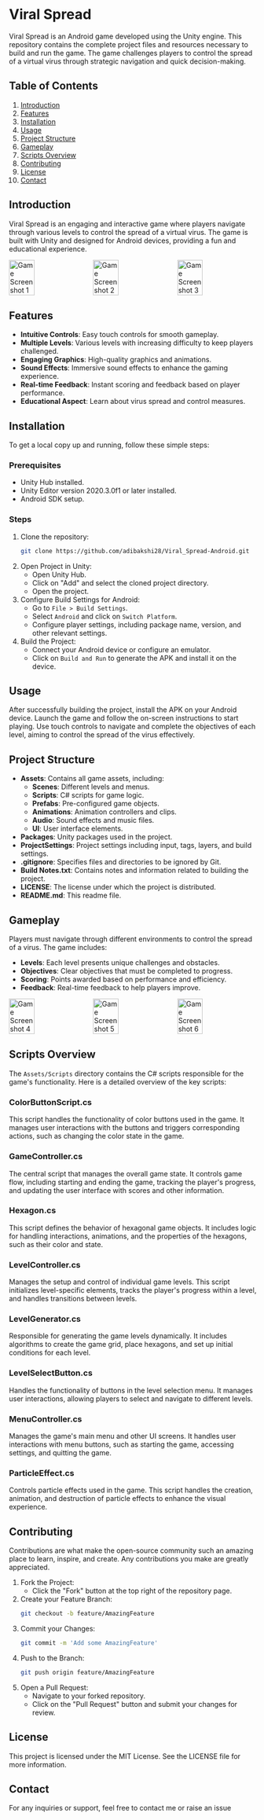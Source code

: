 # Viral Spread

Viral Spread is an Android game developed using the Unity engine. This repository contains the complete project files and resources necessary to build and run the game. The game challenges players to control the spread of a virtual virus through strategic navigation and quick decision-making.

## Table of Contents
1. [Introduction](#introduction)
2. [Features](#features)
3. [Installation](#installation)
4. [Usage](#usage)
5. [Project Structure](#project-structure)
6. [Gameplay](#gameplay)
7. [Scripts Overview](#scripts-overview)
8. [Contributing](#contributing)
9. [License](#license)
10. [Contact](#contact)

## Introduction

Viral Spread is an engaging and interactive game where players navigate through various levels to control the spread of a virtual virus. The game is built with Unity and designed for Android devices, providing a fun and educational experience.

<div style="display: flex; justify-content: space-between;">
  <img src="Game%20Screenshot/VS1.jpg" alt="Game Screenshot 1" style="width: 32%;">
  <img src="Game%20Screenshot/VS2.jpg" alt="Game Screenshot 2" style="width: 32%;">
  <img src="Game%20Screenshot/VS3.jpg" alt="Game Screenshot 3" style="width: 32%;">
</div>

## Features
- **Intuitive Controls**: Easy touch controls for smooth gameplay.
- **Multiple Levels**: Various levels with increasing difficulty to keep players challenged.
- **Engaging Graphics**: High-quality graphics and animations.
- **Sound Effects**: Immersive sound effects to enhance the gaming experience.
- **Real-time Feedback**: Instant scoring and feedback based on player performance.
- **Educational Aspect**: Learn about virus spread and control measures.

## Installation

To get a local copy up and running, follow these simple steps:

### Prerequisites
- Unity Hub installed.
- Unity Editor version 2020.3.0f1 or later installed.
- Android SDK setup.

### Steps
1. Clone the repository:
    ```sh
    git clone https://github.com/adibakshi28/Viral_Spread-Android.git
    ```
2. Open Project in Unity:
    - Open Unity Hub.
    - Click on "Add" and select the cloned project directory.
    - Open the project.
3. Configure Build Settings for Android:
    - Go to `File > Build Settings`.
    - Select `Android` and click on `Switch Platform`.
    - Configure player settings, including package name, version, and other relevant settings.
4. Build the Project:
    - Connect your Android device or configure an emulator.
    - Click on `Build and Run` to generate the APK and install it on the device.

## Usage

After successfully building the project, install the APK on your Android device. Launch the game and follow the on-screen instructions to start playing. Use touch controls to navigate and complete the objectives of each level, aiming to control the spread of the virus effectively.

## Project Structure
- **Assets**: Contains all game assets, including:
    - **Scenes**: Different levels and menus.
    - **Scripts**: C# scripts for game logic.
    - **Prefabs**: Pre-configured game objects.
    - **Animations**: Animation controllers and clips.
    - **Audio**: Sound effects and music files.
    - **UI**: User interface elements.
- **Packages**: Unity packages used in the project.
- **ProjectSettings**: Project settings including input, tags, layers, and build settings.
- **.gitignore**: Specifies files and directories to be ignored by Git.
- **Build Notes.txt**: Contains notes and information related to building the project.
- **LICENSE**: The license under which the project is distributed.
- **README.md**: This readme file.

## Gameplay

Players must navigate through different environments to control the spread of a virus. The game includes:
- **Levels**: Each level presents unique challenges and obstacles.
- **Objectives**: Clear objectives that must be completed to progress.
- **Scoring**: Points awarded based on performance and efficiency.
- **Feedback**: Real-time feedback to help players improve.

<div style="display: flex; justify-content: space-between;">
  <img src="Game%20Screenshot/VS4.jpg" alt="Game Screenshot 4" style="width: 32%;">
  <img src="Game%20Screenshot/VS5.jpg" alt="Game Screenshot 5" style="width: 32%;">
  <img src="Game%20Screenshot/VS6.jpg" alt="Game Screenshot 6" style="width: 32%;">
</div>

## Scripts Overview

The `Assets/Scripts` directory contains the C# scripts responsible for the game's functionality. Here is a detailed overview of the key scripts:

### ColorButtonScript.cs
This script handles the functionality of color buttons used in the game. It manages user interactions with the buttons and triggers corresponding actions, such as changing the color state in the game.

### GameController.cs
The central script that manages the overall game state. It controls game flow, including starting and ending the game, tracking the player's progress, and updating the user interface with scores and other information.

### Hexagon.cs
This script defines the behavior of hexagonal game objects. It includes logic for handling interactions, animations, and the properties of the hexagons, such as their color and state.

### LevelController.cs
Manages the setup and control of individual game levels. This script initializes level-specific elements, tracks the player's progress within a level, and handles transitions between levels.

### LevelGenerator.cs
Responsible for generating the game levels dynamically. It includes algorithms to create the game grid, place hexagons, and set up initial conditions for each level.

### LevelSelectButton.cs
Handles the functionality of buttons in the level selection menu. It manages user interactions, allowing players to select and navigate to different levels.

### MenuController.cs
Manages the game's main menu and other UI screens. It handles user interactions with menu buttons, such as starting the game, accessing settings, and quitting the game.

### ParticleEffect.cs
Controls particle effects used in the game. This script handles the creation, animation, and destruction of particle effects to enhance the visual experience.

## Contributing

Contributions are what make the open-source community such an amazing place to learn, inspire, and create. Any contributions you make are greatly appreciated.

1. Fork the Project:
    - Click the "Fork" button at the top right of the repository page.
2. Create your Feature Branch:
    ```sh
    git checkout -b feature/AmazingFeature
    ```
3. Commit your Changes:
    ```sh
    git commit -m 'Add some AmazingFeature'
    ```
4. Push to the Branch:
    ```sh
    git push origin feature/AmazingFeature
    ```
5. Open a Pull Request:
    - Navigate to your forked repository.
    - Click on the "Pull Request" button and submit your changes for review.

## License

This project is licensed under the MIT License. See the LICENSE file for more information.

## Contact

For any inquiries or support, feel free to contact me or raise an issue
